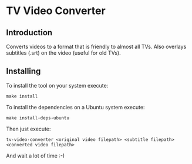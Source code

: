 # TV Video Converter

## Introduction

Converts videos to a format that is friendly to almost all TVs. Also overlays subtitles (.srt) on the video (useful for old TVs).

## Installing

To install the tool on your system execute:

    make install

To install the dependencies on a Ubuntu system execute:

    make install-deps-ubuntu

Then just execute:

    tv-video-converter <original video filepath> <subtitle filepath> <converted video filepath>

And wait a lot of time :-)
